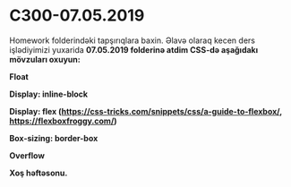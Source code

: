 # C300-07.05.2019
Homework folderindəki tapşırıqlara baxin.
Əlavə olaraq kecen ders işlədiyimizi yuxarida <b>07.05.2019<b> folderinə atdim
CSS-də aşağıdakı mövzuları oxuyun:

Float

Display: inline-block

<b>Display: flex (https://css-tricks.com/snippets/css/a-guide-to-flexbox/, 
<br>
https://flexboxfroggy.com/)<b>
  
Box-sizing: border-box

Overflow

Xoş həftəsonu.


